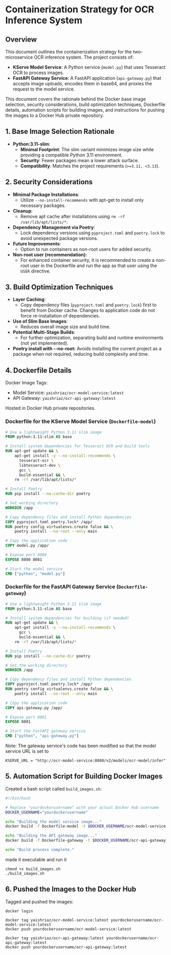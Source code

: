 # Containerization Strategy for OCR Inference System

## Overview

This document outlines the containerization strategy for the two-microservice OCR inference system. The project consists of:

- **KServe Model Service**: A Python service (`model.py`) that uses Tesseract OCR to process images.
- **FastAPI Gateway Service**: A FastAPI application (`api-gateway.py`) that accepts image uploads, encodes them in base64, and proxies the request to the model service.

This document covers the rationale behind the Docker base image selection, security considerations, build optimization techniques, Dockerfile details, automation scripts for building images, and instructions for pushing the images to a Docker Hub private repository.

## 1. Base Image Selection Rationale

- **Python:3.11-slim**:
  - **Minimal Footprint**: The slim variant minimizes image size while providing a compatible Python 3.11 environment.
  - **Security**: Fewer packages mean a lower attack surface.
  - **Compatibility**: Matches the project requirements (`>=3.11, <3.13`).

## 2. Security Considerations

- **Minimal Package Installations**: 
  - Utilize `--no-install-recommends` with apt-get to install only necessary packages.
- **Cleanup**:
  - Remove apt cache after installations using `rm -rf /var/lib/apt/lists/*`.
- **Dependency Management via Poetry**:
  - Lock dependency versions using `pyproject.toml` and `poetry.lock` to avoid unexpected package versions.
- **Future Improvements**:
  - Option to run containers as non-root users for added security.
- **Non-root user (recommendation):**
  - For enhanced container security, it is recommended to create a non-root user in the Dockerfile and run the app as that user using the `USER` directive.

## 3. Build Optimization Techniques

- **Layer Caching**:
  - Copy dependency files (`pyproject.toml` and `poetry.lock`) first to benefit from Docker cache. Changes to application code do not force re-installation of dependencies.
- **Use of Slim Base Images**:
  - Reduces overall image size and build time.
- **Potential Multi-Stage Builds**:
  - For further optimization, separating build and runtime environments (not yet implemented).
- **Poetry install with --no-root:** Avoids installing the current project as a package when not required, reducing build complexity and time.

## 4. Dockerfile Details
Docker Image Tags:

- Model Service: `yaishriaz/ocr-model-service:latest`
- API Gateway: `yaishriaz/ocr-api-gateway:latest`

Hosted in Docker Hub private repositories.

### Dockerfile for the KServe Model Service (`Dockerfile-model`)

```dockerfile
# Use a lightweight Python 3.11 slim image
FROM python:3.11-slim AS base

# Install system dependencies for Tesseract OCR and build tools
RUN apt-get update && \
    apt-get install -y --no-install-recommends \
      tesseract-ocr \
      libtesseract-dev \
      gcc \
      build-essential && \
    rm -rf /var/lib/apt/lists/*

# Install Poetry
RUN pip install --no-cache-dir poetry

# Set working directory
WORKDIR /app

# Copy dependency files and install Python dependencies
COPY pyproject.toml poetry.lock* /app/
RUN poetry config virtualenvs.create false && \
    poetry install --no-root --only main

# Copy the application code
COPY model.py /app/

# Expose port 8080
EXPOSE 8080 8081

# Start the model service
CMD ["python", "model.py"]
```

### Dockerfile for the FastAPI Gateway Service (`Dockerfile-gateway`)

```dockerfile
# Use a lightweight Python 3.11 slim image
FROM python:3.11-slim AS base

# Install system dependencies for building (if needed)
RUN apt-get update && \
    apt-get install -y --no-install-recommends \
      gcc \
      build-essential && \
    rm -rf /var/lib/apt/lists/*

# Install Poetry
RUN pip install --no-cache-dir poetry

# Set the working directory
WORKDIR /app

# Copy dependency files and install Python dependencies
COPY pyproject.toml poetry.lock* /app/
RUN poetry config virtualenvs.create false && \
    poetry install --no-root --only main

# Copy the application code
COPY api-gateway.py /app/

# Expose port 8001
EXPOSE 8001

# Start the FastAPI gateway service
CMD ["python", "api-gateway.py"]
```

Note: The gateway service's code has been modified so that the model service URL is set to
```
KSERVE_URL = "http://ocr-model-service:8080/v2/models/ocr-model/infer"
```

## 5. Automation Script for Building Docker Images
Created a bash script called `build_images.sh`:
```bash
#!/bin/bash

# Replace "yourdockerusername" with your actual Docker Hub username
DOCKER_USERNAME="yourdockerusername"

echo "Building the model service image..."
docker build -f Dockerfile-model -t $DOCKER_USERNAME/ocr-model-service:latest .

echo "Building the API gateway image..."
docker build -f Dockerfile-gateway -t $DOCKER_USERNAME/ocr-api-gateway:latest .

echo "Build process complete."
```
made it executable and run it
```
chmod +x build_images.sh
./build_images.sh
```

## 6. Pushed the Images to the Docker Hub
Tagged and pushed the images:
```
docker login

docker tag yaishriaz/ocr-model-service:latest yourdockerusername/ocr-model-service:latest
docker push yourdockerusername/ocr-model-service:latest

docker tag yaishriaz/ocr-api-gateway:latest yourdockerusername/ocr-api-gateway:latest
docker push yourdockerusername/ocr-api-gateway:latest

```
